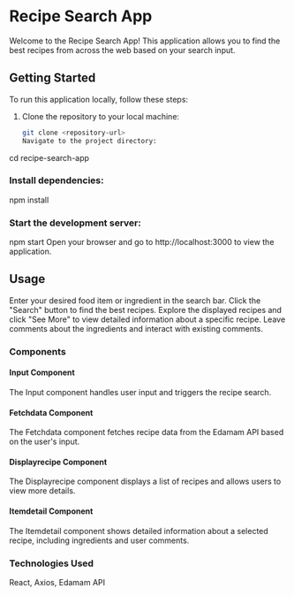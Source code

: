 # Recipe Search App

Welcome to the Recipe Search App! This application allows you to find the best recipes from across the web based on your search input.

## Getting Started

To run this application locally, follow these steps:

1. Clone the repository to your local machine:

   ```bash
   git clone <repository-url>
   Navigate to the project directory:
   ```

cd recipe-search-app

### Install dependencies:

npm install

### Start the development server:

npm start
Open your browser and go to http://localhost:3000 to view the application.

## Usage

Enter your desired food item or ingredient in the search bar.
Click the "Search" button to find the best recipes.
Explore the displayed recipes and click "See More" to view detailed information about a specific recipe.
Leave comments about the ingredients and interact with existing comments.

### Components

#### Input Component

The Input component handles user input and triggers the recipe search.

#### Fetchdata Component

The Fetchdata component fetches recipe data from the Edamam API based on the user's input.

#### Displayrecipe Component

The Displayrecipe component displays a list of recipes and allows users to view more details.

#### Itemdetail Component

The Itemdetail component shows detailed information about a selected recipe, including ingredients and user comments.

### Technologies Used

React, Axios, Edamam API

